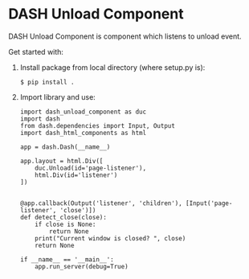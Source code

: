 # DASH Unload Component

DASH Unload Component is component which listens to unload event.

Get started with:
1. Install package from local directory (where setup.py is):
    ```
    $ pip install .
    ```
2. Import library and use:
    ```
    import dash_unload_component as duc
    import dash
    from dash.dependencies import Input, Output
    import dash_html_components as html

    app = dash.Dash(__name__)

    app.layout = html.Div([
        duc.Unload(id='page-listener'),
        html.Div(id='listener')
    ])


    @app.callback(Output('listener', 'children'), [Input('page-listener', 'close')])
    def detect_close(close):
        if close is None:
            return None
        print("Current window is closed? ", close)
        return None

    if __name__ == '__main__':
        app.run_server(debug=True)
    ```
